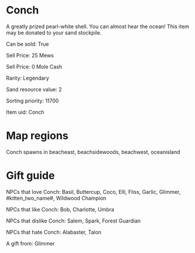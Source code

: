 # Conch

A greatly prized pearl-white shell. You can almost hear the ocean! This item may be donated to your sand stockpile.

Can be sold: True

Sell Price: 25 Mews

Sell Price: 0 Mole Cash

Rarity: Legendary

Sand resource value: 2

Sorting priority: 11700

Item uid: Conch

# Map regions

Conch spawns in beacheast, beachsidewoods, beachwest, oceanisland

# Gift guide

NPCs that love Conch: Basil, Buttercup, Coco, Elli, Fliss, Garlic, Glimmer, #kitten_two_name#, Wildwood Champion

NPCs that like Conch: Bob, Charlotte, Umbra

NPCs that dislike Conch: Salem, Spark, Forest Guardian

NPCs that hate Conch: Alabaster, Talon

A gift from: Glimmer